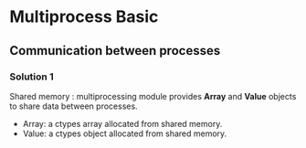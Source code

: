 # Multiprocess Basic

## Communication between processes

### Solution 1
Shared memory : multiprocessing module provides **Array** and **Value** objects to share data between processes.

- Array: a ctypes array allocated from shared memory.
- Value: a ctypes object allocated from shared memory.

### 